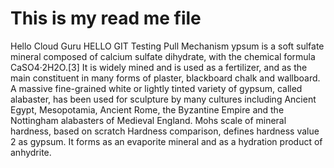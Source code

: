 # This is my read me file
Hello Cloud Guru
HELLO GIT
Testing Pull Mechanism
ypsum is a soft sulfate mineral composed of calcium sulfate dihydrate, with the chemical formula CaSO4·2H2O.[3] It is widely mined and is used as a fertilizer, and as the main constituent in many forms of plaster, blackboard chalk and wallboard. A massive fine-grained white or lightly tinted variety of gypsum, called alabaster, has been used for sculpture by many cultures including Ancient Egypt, Mesopotamia, Ancient Rome, the Byzantine Empire and the Nottingham alabasters of Medieval England. Mohs scale of mineral hardness, based on scratch Hardness comparison, defines hardness value 2 as gypsum. It forms as an evaporite mineral and as a hydration product of anhydrite.
